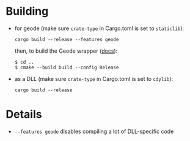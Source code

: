 # Building


- for geode (make sure `crate-type` in Cargo.toml is set to `staticlib`):
    ```
    cargo build --release --features geode
    ```
    
    then, to build the Geode wrapper ([docs](https://docs.geode-sdk.org/getting-started/create-mod/#build)):

    ```
    $ cd ..
    $ cmake --build build --config Release
    ```

- as a DLL (make sure `crate-type` in Cargo.toml is set to `cdylib`):
    ```
    cargo build --release
    ```

# Details

- `--features geode` disables compiling a lot of DLL-specific code
